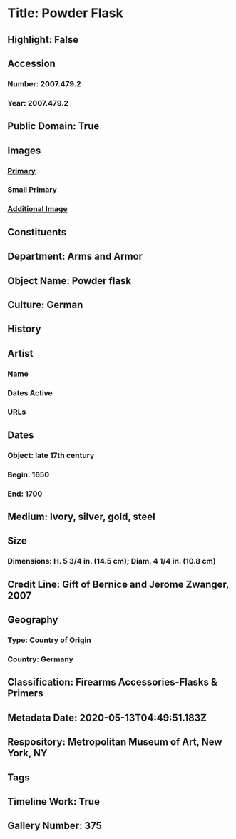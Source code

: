 # Title: Powder Flask
## Highlight: False
## Accession
### Number: 2007.479.2
### Year: 2007.479.2
## Public Domain: True
## Images
### [Primary](https://images.metmuseum.org/CRDImages/aa/original/DP159045.jpg)
### [Small Primary](https://images.metmuseum.org/CRDImages/aa/web-large/DP159045.jpg)
### [Additional Image](https://images.metmuseum.org/CRDImages/aa/original/sfsb2007.479.2_002.jpg)
## Constituents
## Department: Arms and Armor
## Object Name: Powder flask
## Culture: German
## History
## Artist
### Name
### Dates Active
### URLs
## Dates
### Object: late 17th century
### Begin: 1650
### End: 1700
## Medium: Ivory, silver, gold, steel
## Size
### Dimensions: H. 5 3/4 in. (14.5 cm); Diam. 4 1/4 in. (10.8 cm)
## Credit Line: Gift of Bernice and Jerome Zwanger, 2007
## Geography
### Type: Country of Origin
### Country: Germany
## Classification: Firearms Accessories-Flasks & Primers
## Metadata Date: 2020-05-13T04:49:51.183Z
## Respository: Metropolitan Museum of Art, New York, NY
## Tags
## Timeline Work: True
## Gallery Number: 375